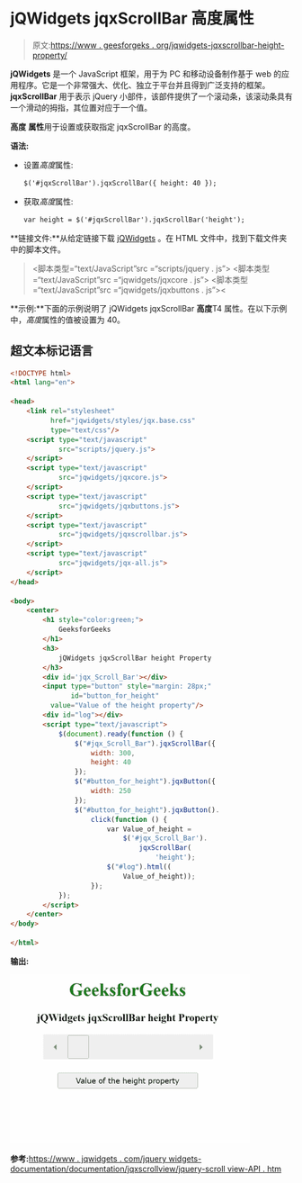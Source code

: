 # jQWidgets jqxScrollBar 高度属性

> 原文:[https://www . geesforgeks . org/jqwidgets-jqxscrollbar-height-property/](https://www.geeksforgeeks.org/jqwidgets-jqxscrollbar-height-property/)

**jQWidgets** 是一个 JavaScript 框架，用于为 PC 和移动设备制作基于 web 的应用程序。它是一个非常强大、优化、独立于平台并且得到广泛支持的框架。 **jqxScrollBar** 用于表示 jQuery 小部件，该部件提供了一个滚动条，该滚动条具有一个滑动的拇指，其位置对应于一个值。

**高度** **属性**用于设置或获取指定 jqxScrollBar 的高度。

**语法:**

*   设置*高度*属性:

    ```html
    $('#jqxScrollBar').jqxScrollBar({ height: 40 });
    ```

*   获取*高度*属性:

    ```html
    var height = $('#jqxScrollBar').jqxScrollBar('height');
    ```

**链接文件:**从给定链接下载 [jQWidgets](https://www.jqwidgets.com/download/) 。在 HTML 文件中，找到下载文件夹中的脚本文件。

> <link rel="”stylesheet”" href="”jqwidgets/styles/jqx.base.css”" type="”text/css”/">
> <脚本类型=“text/JavaScript”src =“scripts/jquery . js”></script>
> <脚本类型=“text/JavaScript”src =“jqwidgets/jqxcore . js”></script>
> <脚本类型=“text/JavaScript”src =“jqwidgets/jqxbuttons . js”><

**示例:**下面的示例说明了 jQWidgets jqxScrollBar **高度**T4 属性。在以下示例中，*高度*属性的值被设置为 40。

## 超文本标记语言

```html
<!DOCTYPE html>
<html lang="en">

<head>
    <link rel="stylesheet" 
          href="jqwidgets/styles/jqx.base.css"
          type="text/css"/>
    <script type="text/javascript" 
            src="scripts/jquery.js">
    </script>
    <script type="text/javascript" 
            src="jqwidgets/jqxcore.js">
    </script>
    <script type="text/javascript" 
            src="jqwidgets/jqxbuttons.js">
    </script>
    <script type="text/javascript" 
            src="jqwidgets/jqxscrollbar.js">
    </script>
    <script type="text/javascript" 
            src="jqwidgets/jqx-all.js">
    </script>
</head>

<body>
    <center>
        <h1 style="color:green;">
            GeeksforGeeks
        </h1>
        <h3>
            jQWidgets jqxScrollBar height Property
        </h3>
        <div id='jqx_Scroll_Bar'></div>
        <input type="button" style="margin: 28px;" 
               id="button_for_height" 
          value="Value of the height property"/>
        <div id="log"></div>
        <script type="text/javascript">
            $(document).ready(function () {
                $("#jqx_Scroll_Bar").jqxScrollBar({
                    width: 300,
                    height: 40
                });
                $("#button_for_height").jqxButton({
                    width: 250
                });
                $("#button_for_height").jqxButton().
                    click(function () {
                        var Value_of_height =
                            $('#jqx_Scroll_Bar').
                                jqxScrollBar(
                                    'height');
                        $("#log").html((
                            Value_of_height));
                    });
            });
        </script>
    </center>
</body>

</html>
```

**输出:**

![](img/798616cfa20825c254af84caeb49410a.png)

**参考:**[https://www . jqwidgets . com/jquery widgets-documentation/documentation/jqxscrollview/jquery-scroll view-API . htm](https://www.jqwidgets.com/jquery-widgets-documentation/documentation/jqxscrollbar/jquery-scrollbar-api.htm)